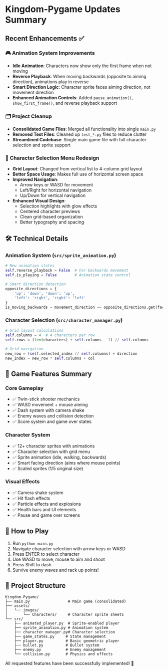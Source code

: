 # Kingdom-Pygame Updates Summary

## Recent Enhancements ✅

### 🎮 **Animation System Improvements**
- **Idle Animation**: Characters now show only the first frame when not moving
- **Reverse Playback**: When moving backwards (opposite to aiming direction), animations play in reverse
- **Smart Direction Logic**: Character sprite faces aiming direction, not movement direction
- **Enhanced Animation Controls**: Added `pause_animation()`, `show_first_frame()`, and reverse playback support

### 🗂️ **Project Cleanup**
- **Consolidated Game Files**: Merged all functionality into single `main.py`
- **Removed Test Files**: Cleaned up `test_*.py` files to reduce clutter
- **Streamlined Codebase**: Single main game file with full character selection and sprite support

### 🎨 **Character Selection Menu Redesign**
- **Grid Layout**: Changed from vertical list to 4-column grid layout
- **Better Space Usage**: Makes full use of horizontal screen space
- **Improved Navigation**: 
  - Arrow keys or WASD for movement
  - Left/Right for horizontal navigation
  - Up/Down for vertical navigation
- **Enhanced Visual Design**:
  - Selection highlights with glow effects
  - Centered character previews
  - Clean grid-based organization
  - Better typography and spacing

## 🛠️ **Technical Details**

### Animation System (`src/sprite_animation.py`)
```python
# New animation states
self.reverse_playback = False  # For backwards movement
self.is_playing = False        # Animation state control

# Smart direction detection
opposite_directions = {
    'up': 'down', 'down': 'up',
    'left': 'right', 'right': 'left'
}
is_moving_backwards = movement_direction == opposite_directions.get(facing_direction, '')
```

### Character Selection (`src/character_manager.py`)
```python
# Grid layout calculations
self.columns = 4  # 4 characters per row
self.rows = (len(characters) + self.columns - 1) // self.columns

# Grid navigation
new_row = (self.selected_index // self.columns) + direction
new_index = new_row * self.columns + col
```

## 🎯 **Game Features Summary**

### Core Gameplay
- ✅ Twin-stick shooter mechanics
- ✅ WASD movement + mouse aiming
- ✅ Dash system with camera shake
- ✅ Enemy waves and collision detection
- ✅ Score system and game over states

### Character System
- ✅ 12+ character sprites with animations
- ✅ Character selection with grid menu
- ✅ Sprite animation (idle, walking, backwards)
- ✅ Smart facing direction (aims where mouse points)
- ✅ Scaled sprites (1/5 original size)

### Visual Effects
- ✅ Camera shake system
- ✅ Hit flash effects
- ✅ Particle effects and explosions
- ✅ Health bars and UI elements
- ✅ Pause and game over screens

## 🚀 **How to Play**
1. Run `python main.py`
2. Navigate character selection with arrow keys or WASD
3. Press ENTER to select character
4. Use WASD to move, mouse to aim and shoot
5. Press Shift to dash
6. Survive enemy waves and rack up points!

## 📁 **Project Structure**
```
Kingdom-Pygame/
├── main.py                 # Main game (consolidated)
├── assets/
│   └── images/
│       └── Characters/     # Character sprite sheets
└── src/
    ├── animated_player.py  # Sprite-enabled player
    ├── sprite_animation.py # Animation system
    ├── character_manager.py# Character selection
    ├── game_states.py     # State management
    ├── player.py          # Basic geometric player
    ├── bullet.py          # Bullet system
    ├── enemy.py           # Enemy management
    └── collision.py       # Physics and effects
```

All requested features have been successfully implemented! 🎉